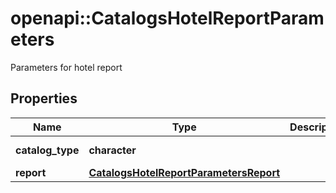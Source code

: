 # openapi::CatalogsHotelReportParameters

Parameters for hotel report

## Properties
Name | Type | Description | Notes
------------ | ------------- | ------------- | -------------
**catalog_type** | **character** |  | [Enum: [HOTEL]] 
**report** | [**CatalogsHotelReportParametersReport**](CatalogsHotelReportParameters_report.md) |  | 


